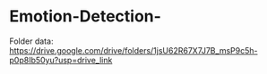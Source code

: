 # Emotion-Detection-
Folder data: https://drive.google.com/drive/folders/1jsU62R67X7J7B_msP9c5h-p0p8Ib50yu?usp=drive_link
